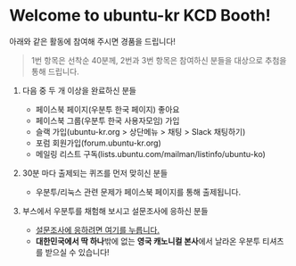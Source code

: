 # Welcome to ubuntu-kr KCD Booth!

아래와 같은 활동에 참여해 주시면 경품을 드립니다!
> 1번 항목은 선착순 40분께, 2번과 3번 항목은 참여하신 분들을 대상으로 추첨을
> 통해 드립니다.
1. 다음 중 두 개 이상을 완료하신 분들
	- 페이스북 페이지(우분투 한국 페이지) 좋아요
	- 페이스북 그룹(우분투 한국 사용자모임) 가입
	- 슬랙 가입(ubuntu-kr.org > 상단메뉴 > 채팅 > Slack 채팅하기)
	- 포럼 회원가입(forum.ubuntu-kr.org)
	- 메일링 리스트 구독(lists.ubuntu.com/mailman/listinfo/ubuntu-ko)

2. 30분 마다 출제되는 퀴즈를 먼저 맞히신 분들
	- 우분투/리눅스 관련 문제가 페이스북 페이지를 통해 출제됩니다.

3. 부스에서 우분투를 채험해 보시고 설문조사에 응하신 분들
	- [설문조사에 응하려면 여기를 누릅니다.](https://survey.ubuntu-kr.org/index.php/586895?lang=ko)
	- **대한민국에서 딱 하나**밖에 없는 **영국 캐노니컬 본사**에서 날라온 우분투
	티셔츠를 받으실 수 있습니다!
